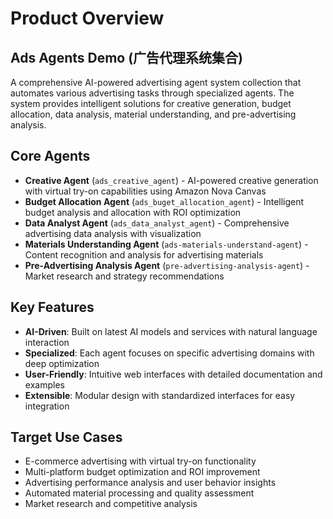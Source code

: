 # Product Overview

## Ads Agents Demo (广告代理系统集合)

A comprehensive AI-powered advertising agent system collection that automates various advertising tasks through specialized agents. The system provides intelligent solutions for creative generation, budget allocation, data analysis, material understanding, and pre-advertising analysis.

## Core Agents

- **Creative Agent** (`ads_creative_agent`) - AI-powered creative generation with virtual try-on capabilities using Amazon Nova Canvas
- **Budget Allocation Agent** (`ads_buget_allocation_agent`) - Intelligent budget analysis and allocation with ROI optimization
- **Data Analyst Agent** (`ads_data_analyst_agent`) - Comprehensive advertising data analysis with visualization
- **Materials Understanding Agent** (`ads-materials-understand-agent`) - Content recognition and analysis for advertising materials
- **Pre-Advertising Analysis Agent** (`pre-advertising-analysis-agent`) - Market research and strategy recommendations

## Key Features

- **AI-Driven**: Built on latest AI models and services with natural language interaction
- **Specialized**: Each agent focuses on specific advertising domains with deep optimization
- **User-Friendly**: Intuitive web interfaces with detailed documentation and examples
- **Extensible**: Modular design with standardized interfaces for easy integration

## Target Use Cases

- E-commerce advertising with virtual try-on functionality
- Multi-platform budget optimization and ROI improvement
- Advertising performance analysis and user behavior insights
- Automated material processing and quality assessment
- Market research and competitive analysis